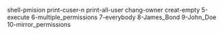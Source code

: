 shell-pmision
print-cuser-n
print-all-user
chang-owner
creat-empty
5-execute
6-multiple_permissions
7-everybody
8-James_Bond
9-John_Doe
10-mirror_permissions
